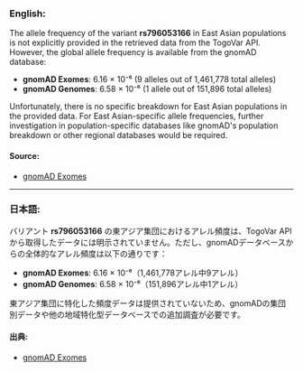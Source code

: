### English:
The allele frequency of the variant **rs796053166** in East Asian populations is not explicitly provided in the retrieved data from the TogoVar API. However, the global allele frequency is available from the gnomAD database:

- **gnomAD Exomes**: 6.16 × 10⁻⁶ (9 alleles out of 1,461,778 total alleles)
- **gnomAD Genomes**: 6.58 × 10⁻⁶ (1 allele out of 151,896 total alleles)

Unfortunately, there is no specific breakdown for East Asian populations in the provided data. For East Asian-specific allele frequencies, further investigation in population-specific databases like gnomAD's population breakdown or other regional databases would be required.

#### Source:
- [gnomAD Exomes](https://gnomad.broadinstitute.org/variant/2-165389450-C-A?dataset=gnomad_r4)

---

### 日本語:
バリアント **rs796053166** の東アジア集団におけるアレル頻度は、TogoVar APIから取得したデータには明示されていません。ただし、gnomADデータベースからの全体的なアレル頻度は以下の通りです：

- **gnomAD Exomes**: 6.16 × 10⁻⁶（1,461,778アレル中9アレル）
- **gnomAD Genomes**: 6.58 × 10⁻⁶（151,896アレル中1アレル）

東アジア集団に特化した頻度データは提供されていないため、gnomADの集団別データや他の地域特化型データベースでの追加調査が必要です。

#### 出典:
- [gnomAD Exomes](https://gnomad.broadinstitute.org/variant/2-165389450-C-A?dataset=gnomad_r4)